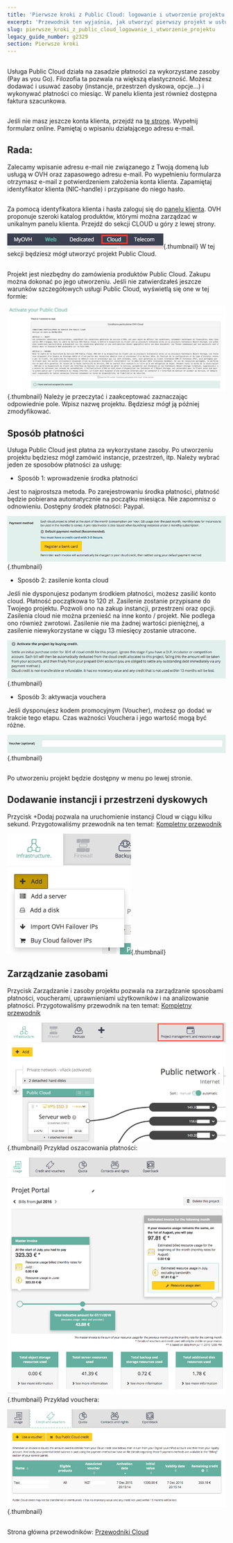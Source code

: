 ```yaml
---
title: 'Pierwsze kroki z Public Cloud: logowanie i utworzenie projektu'
excerpt: 'Przewodnik ten wyjaśnia, jak utworzyć pierwszy projekt w usłudze Public Cloud.'
slug: pierwsze_kroki_z_public_cloud_logowanie_i_utworzenie_projektu
legacy_guide_number: g2329
section: Pierwsze kroki
---
```



## 
Usługa Public Cloud działa na zasadzie płatności za wykorzystane zasoby (Pay as you Go).
Filozofia ta pozwala na większą elastyczność. Możesz dodawać i usuwać zasoby (instancje, przestrzeń dyskowa, opcje...) i wykonywać płatności co miesiąc.
W panelu klienta jest również dostępna faktura szacunkowa.
 


## 
Jeśli nie masz jeszcze konta klienta, przejdź na [tę stronę](https://www.ovh.pl/pomoc/new_nic.xml). Wypełnij formularz online. Pamiętaj o wpisaniu działającego adresu e-mail.

## Rada:
Zalecamy wpisanie adresu e-mail nie związanego z Twoją domeną lub usługą w OVH oraz zapasowego adresu e-mail.
Po wypełnieniu formularza otrzymasz e-mail z potwierdzeniem założenia konta klienta. Zapamiętaj identyfikator klienta (NIC-handle) i przypisane do niego hasło.
 


## 
Za pomocą identyfikatora klienta i hasła zaloguj się do [panelu klienta](https://www.ovh.com/manager).
OVH proponuje szeroki katalog produktów, którymi można zarządzać w unikalnym panelu klienta. Przejdź do sekcji CLOUD u góry z lewej strony.

![](images/img_4657.jpg){.thumbnail}
W tej sekcji będziesz mógł utworzyć projekt Public Cloud.
 


## 
Projekt jest niezbędny do zamówienia produktów Public Cloud. Zakupu można dokonać po jego utworzeniu.
Jeśli nie zatwierdzałeś jeszcze warunków szczegółowych usługi Public Cloud, wyświetlą się one w tej formie:

![](images/img_4658.jpg){.thumbnail}
Należy je przeczytać i zaakceptować zaznaczając odpowiednie pole.
Wpisz nazwę projektu. Będziesz mógł ją później zmodyfikować.


## Sposób płatności
Usługa Public Cloud jest płatna za wykorzystane zasoby. Po utworzeniu projektu będziesz mógł zamówić instancje, przestrzeń, itp.
Należy wybrać jeden ze sposobów płatności za usługę:


- Sposób 1: wprowadzenie środka płatności


Jest to najprostsza metoda. Po zarejestrowaniu środka płatności, płatność będzie pobierana automatycznie na początku miesiąca. Nie zapomnisz o odnowieniu. 
Dostępny środek płatności: Paypal.
 

![](images/img_4659.jpg){.thumbnail}

- Sposób 2: zasilenie konta cloud


Jeśli nie dysponujesz podanym środkiem płatności, możesz zasilić konto cloud. Płatność początkowa to 120 zł.
Zasilenie zostanie przypisane do Twojego projektu. Pozwoli ono na zakup instancji, przestrzeni oraz opcji. 
Zasilenia cloud nie można przenieść na inne konto / projekt. Nie podlega ono również zwrotowi. Zasilenie nie ma żadnej wartości pieniężnej, a zasilenie niewykorzystane w ciągu 13 miesięcy zostanie utracone.

![](images/img_4660.jpg){.thumbnail}

- Sposób 3: aktywacja vouchera


Jeśli dysponujesz kodem promocyjnym (Voucher), możesz go dodać w trakcie tego etapu. Czas ważności Vouchera i jego wartość mogą być różne.

![](images/img_4661.jpg){.thumbnail}
 


## 
Po utworzeniu projekt będzie dostępny w menu po lewej stronie.


## Dodawanie instancji i przestrzeni dyskowych
Przycisk +Dodaj pozwala na uruchomienie instancji Cloud w ciągu kilku sekund. 
Przygotowaliśmy przewodnik na ten temat: [Kompletny przewodnik]({legacy}1775)

![](images/img_4665.jpg){.thumbnail}


## Zarządzanie zasobami
Przycisk Zarządzanie i zasoby projektu pozwala na zarządzanie sposobami płatności, voucherami, uprawnieniami użytkowników i na analizowanie płatności. Przygotowaliśmy przewodnik na ten temat: [Kompletny przewodnik]({legacy}2031)

![](images/img_4662.jpg){.thumbnail}
Przykład oszacowania płatności:

![](images/img_4663.jpg){.thumbnail}
Przykład vouchera:

![](images/img_4664.jpg){.thumbnail}


## 
Strona główna przewodników: [Przewodniki Cloud]({legacy}1785)

